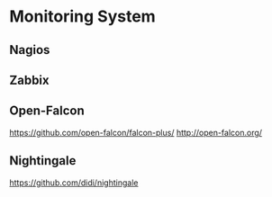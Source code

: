 # Monitoring System
## Nagios
## Zabbix
## Open-Falcon
https://github.com/open-falcon/falcon-plus/
http://open-falcon.org/

## Nightingale
https://github.com/didi/nightingale